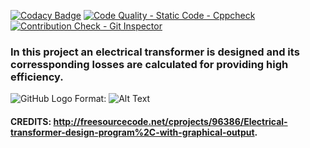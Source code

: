 
[![Codacy Badge](https://app.codacy.com/project/badge/Grade/05c503e421584e259fe537c07ce686e1)](https://www.codacy.com/gh/Madura555/l-t_project/dashboard?utm_source=github.com&amp;utm_medium=referral&amp;utm_content=Madura555/l-t_project&amp;utm_campaign=Badge_Grade)
[![Code Quality - Static Code - Cppcheck](https://github.com/Madura555/l-t_project/actions/workflows/cppcheck.yml/badge.svg)](https://github.com/Madura555/l-t_project/actions/workflows/cppcheck.yml)
[![Contribution Check - Git Inspector](https://github.com/Madura555/l-t_project/actions/workflows/gitinspector.yml/badge.svg)](https://github.com/Madura555/l-t_project/actions/workflows/gitinspector.yml)

### In this project an electrical transformer is designed and its corressponding losses are calculated for providing high efficiency.

![GitHub Logo](/images/logo.png)
Format: ![Alt Text](https://www.sarthaks.com/?qa=blob&qa_blobid=15943490083623302148)
 

 
 
#### CREDITS: http://freesourcecode.net/cprojects/96386/Electrical-transformer-design-program%2C-with-graphical-output.
 
 
 
 
 
 
 
 
 
 
 
 
 
 
 
 
 
 
 
 
 
 
 
 
 
 

